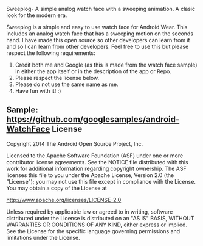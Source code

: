 Sweeplog- A simple analog watch face with a sweeping animation. A clasic look for the modern era.

Sweeplog is a simple and easy to use watch face for Android Wear. This includes an analog watch face that has a sweeping motion on the seconds hand. I have made this open source so other developers can learn from it and so I can learn from other developers. Feel free to use this but please respect the following requirements:

1. Credit both me and Google (as this is made from the watch face sample) in either the app itself or in the description of the app or Repo. 
2. Please respect the license below.
3. Please do not use the same name as me. 
4. Have fun with it! :)

Sample: https://github.com/googlesamples/android-WatchFace
License
-------

Copyright 2014 The Android Open Source Project, Inc.

Licensed to the Apache Software Foundation (ASF) under one or more contributor
license agreements.  See the NOTICE file distributed with this work for
additional information regarding copyright ownership.  The ASF licenses this
file to you under the Apache License, Version 2.0 (the "License"); you may not
use this file except in compliance with the License.  You may obtain a copy of
the License at

http://www.apache.org/licenses/LICENSE-2.0

Unless required by applicable law or agreed to in writing, software
distributed under the License is distributed on an "AS IS" BASIS, WITHOUT
WARRANTIES OR CONDITIONS OF ANY KIND, either express or implied.  See the
License for the specific language governing permissions and limitations under
the License.
